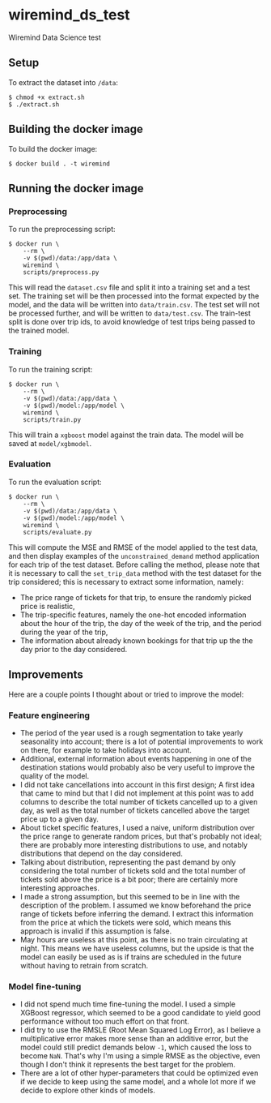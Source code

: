 # wiremind_ds_test
Wiremind Data Science test


## Setup

To extract the dataset into `/data`:

```shell
$ chmod +x extract.sh
$ ./extract.sh
```

## Building the docker image

To build the docker image:

```shell
$ docker build . -t wiremind
```

## Running the docker image

### Preprocessing

To run the preprocessing script:

```shell
$ docker run \
    --rm \
    -v $(pwd)/data:/app/data \
    wiremind \
    scripts/preprocess.py
```

This will read the `dataset.csv` file and split it into a training set and a test set.
The training set will be then processed into the format expected by the model, and the
data will be written into `data/train.csv`. The test set will not be processed further,
and will be written to `data/test.csv`. The train-test split is done over trip ids, to
avoid knowledge of test trips being passed to the trained model.

### Training

To run the training script:

```shell
$ docker run \
    --rm \
    -v $(pwd)/data:/app/data \
    -v $(pwd)/model:/app/model \
    wiremind \
    scripts/train.py
```

This will train a `xgboost` model against the train data. The model will be saved at
`model/xgbmodel`.

### Evaluation

To run the evaluation script:

```shell
$ docker run \
    --rm \
    -v $(pwd)/data:/app/data \
    -v $(pwd)/model:/app/model \
    wiremind \
    scripts/evaluate.py
```

This will compute the MSE and RMSE of the model applied to the test data, and then
display examples of the `unconstrained_demand` method application for each trip of the
test dataset. Before calling the method, please note that it is necessary to call the
`set_trip_data` method with the test dataset for the trip considered; this is necessary
to extract some information, namely:

* The price range of tickets for that trip, to ensure the randomly picked price is
  realistic,
* The trip-specific features, namely the one-hot encoded information about the hour of
  the trip, the day of the week of the trip, and the period during the year of the trip,
* The information about already known bookings for that trip up the the day prior to the
  day considered.

## Improvements

Here are a couple points I thought about or tried to improve the model:

### Feature engineering

* The period of the year used is a rough segmentation to take yearly seasonality into
  account; there is a lot of potential improvements to work on there, for example to
  take holidays into account.
* Additional, external information about events happening in one of the destination
  stations would probably also be very useful to improve the quality of the model.
* I did not take cancellations into account in this first design; A first idea that came
  to mind but that I did not implement at this point was to add columns to describe the
  total number of tickets cancelled up to a given day, as well as the total number of
  tickets cancelled above the target price up to a given day.
* About ticket specific features, I used a naive, uniform distribution over the price
  range to generate random prices, but that's probably not ideal; there are probably
  more interesting distributions to use, and notably distributions that depend on the
  day considered.
* Talking about distribution, representing the past demand by only considering the total
  number of tickets sold and the total number of tickets sold above the price is a bit
  poor; there are certainly more interesting approaches.
* I made a strong assumption, but this seemed to be in line with the description of the
  problem. I assumed we know beforehand the price range of tickets before inferring the
  demand. I extract this information from the price at which the tickets were sold,
  which means this approach is invalid if this assumption is false.
* May hours are useless at this point, as there is no train circulating at night. This
  means we have useless columns, but the upside is that the model can easily be used
  as is if trains are scheduled in the future without having to retrain from scratch.

### Model fine-tuning

* I did not spend much time fine-tuning the model. I used a simple XGBoost regressor,
  which seemed to be a good candidate to yield good performance without too much effort
  on that front.
* I did try to use the RMSLE (Root Mean Squared Log Error), as I believe a
  multiplicative error makes more sense than an additive error, but the model could
  still predict demands below `-1`, which caused the loss to become `NaN`. That's why
  I'm using a simple RMSE as the objective, even though I don't think it represents the
  best target for the problem.
* There are a lot of other hyper-parameters that could be optimized even if we decide
  to keep using the same model, and a whole lot more if we decide to explore other
  kinds of models.
